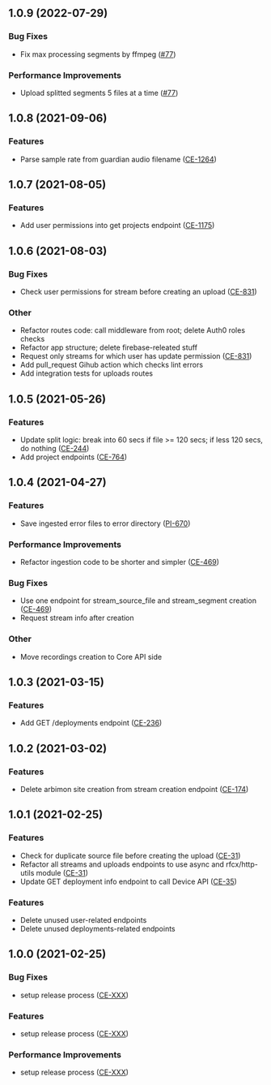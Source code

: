 <a name="1.0.9"></a>
## 1.0.9 (2022-07-29)

### Bug Fixes
* Fix max processing segments by ffmpeg ([#77](https://github.com/rfcx/engineering-support/issues/77))

### Performance Improvements
* Upload splitted segments 5 files at a time ([#77](https://github.com/rfcx/engineering-support/issues/77))

<a name="1.0.8"></a>
## 1.0.8 (2021-09-06)

### Features
* Parse sample rate from guardian audio filename ([CE-1264](https://jira.rfcx.org/browse/CE-1264))

<a name="1.0.7"></a>
## 1.0.7 (2021-08-05)

### Features
* Add user permissions into get projects endpoint ([CE-1175](https://jira.rfcx.org/browse/CE-1175))

<a name="1.0.6"></a>
## 1.0.6 (2021-08-03)

### Bug Fixes
* Check user permissions for stream before creating an upload ([CE-831](https://jira.rfcx.org/browse/CE-831))

### Other
* Refactor routes code: call middleware from root; delete Auth0 roles checks
* Refactor app structure; delete firebase-releated stuff
* Request only streams for which user has update permission ([CE-831](https://jira.rfcx.org/browse/CE-831))
* Add pull_request Gihub action which checks lint errors
* Add integration tests for uploads routes

<a name="1.0.5"></a>
## 1.0.5 (2021-05-26)

### Features
* Update split logic: break into 60 secs if file >= 120 secs; if less 120 secs, do nothing ([CE-244](https://jira.rfcx.org/browse/CE-244))
* Add project endpoints ([CE-764](https://jira.rfcx.org/browse/CE-764))

 <a name="1.0.4"></a>
## 1.0.4 (2021-04-27)

### Features
* Save ingested error files to error directory ([PI-670](https://jira.rfcx.org/browse/PI-670))

### Performance Improvements
* Refactor ingestion code to be shorter and simpler ([CE-469](https://jira.rfcx.org/browse/CE-469))

### Bug Fixes
* Use one endpoint for stream_source_file and stream_segment creation ([CE-469](https://jira.rfcx.org/browse/CE-469))
* Request stream info after creation

### Other
* Move recordings creation to Core API side

<a name="1.0.3"></a>
## 1.0.3 (2021-03-15)

### Features
* Add GET /deployments endpoint ([CE-236](https://jira.rfcx.org/browse/CE-236))


<a name="1.0.2"></a>
## 1.0.2 (2021-03-02)

### Features
* Delete arbimon site creation from stream creation endpoint ([CE-174](https://jira.rfcx.org/browse/CE-174))


<a name="1.0.1"></a>
## 1.0.1 (2021-02-25)

### Features
* Check for duplicate source file before creating the upload ([CE-31](https://jira.rfcx.org/browse/CE-31))
* Refactor all streams and uploads endpoints to use async and rfcx/http-utils module ([CE-31](https://jira.rfcx.org/browse/CE-31))
* Update GET deployment info endpoint to call Device API ([CE-35](https://jira.rfcx.org/browse/CE-35))

### Features
* Delete unused user-related endpoints
* Delete unused deployments-related endpoints


<a name="1.0.0"></a>
## 1.0.0 (2021-02-25)

### Bug Fixes
* setup release process ([CE-XXX](https://jira.rfcx.org/browse/CE-XXX))

### Features
* setup release process ([CE-XXX](https://jira.rfcx.org/browse/CE-XXX))

### Performance Improvements
* setup release process ([CE-XXX](https://jira.rfcx.org/browse/CE-XXX))
